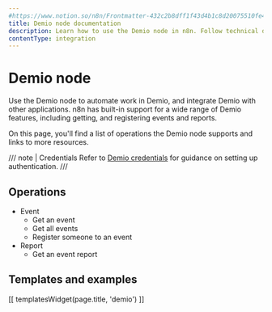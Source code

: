 ```yaml
---
#https://www.notion.so/n8n/Frontmatter-432c2b8dff1f43d4b1c8d20075510fe4
title: Demio node documentation
description: Learn how to use the Demio node in n8n. Follow technical documentation to integrate Demio node into your workflows.
contentType: integration
---
```


# Demio node

Use the Demio node to automate work in Demio, and integrate Demio with other applications. n8n has built-in support for a wide range of Demio features, including getting, and registering events and reports.

On this page, you'll find a list of operations the Demio node supports and links to more resources.

/// note | Credentials
Refer to [Demio credentials](/integrations/builtin/credentials/demio/) for guidance on setting up authentication. 
///

## Operations

* Event
    * Get an event
    * Get all events
    * Register someone to an event
* Report
    * Get an event report

## Templates and examples

<!-- see https://www.notion.so/n8n/Pull-in-templates-for-the-integrations-pages-37c716837b804d30a33b47475f6e3780 -->
[[ templatesWidget(page.title, 'demio') ]]

